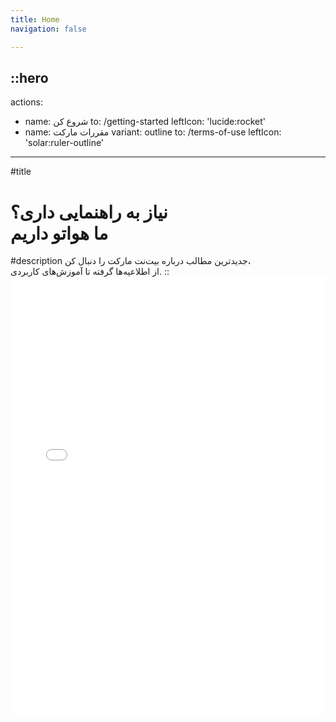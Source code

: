```yaml
---
title: Home
navigation: false

---
```


::hero
---
<!-- announcement:
  title: 'Release v0.4.1'
  icon: 'noto:party-popper'
  to: /getting-started/changelog -->
actions:
  - name: شروع کن
    to: /getting-started
    leftIcon: 'lucide:rocket'
  - name: مقررات مارکت
    variant: outline
    to: /terms-of-use
    leftIcon: 'solar:ruler-outline'
---


#title
<h1>
نیاز به راهنمایی داری؟<br>
  <span class="text-primary">
  ما هواتو داریم
  </span>
</h1>
#description
جدیدترین مطالب درباره بیت‌نت مارکت را دنبال کن،<br>
از اطلاعیه‌ها گرفته تا آموزش‌های کاربردی.
::

<div class="border rounded-lg shadow-md">
  <iframe src="/getting-started/introduction" height="700" width="100%" class="rounded-lg" scrolling="no" frameborder="0">
</div>
